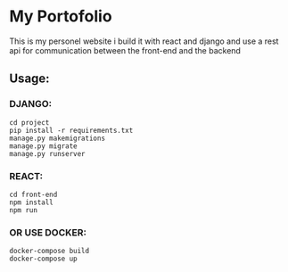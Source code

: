 # My Portofolio
This is my personel website i build it with react 
and django and use a rest api for communication 
between the front-end and the backend 
## Usage:

### DJANGO:

    cd project 
    pip install -r requirements.txt
    manage.py makemigrations
    manage.py migrate 
    manage.py runserver
### REACT:

    cd front-end 
    npm install 
    npm run 
### OR USE DOCKER:

    docker-compose build
    docker-compose up

